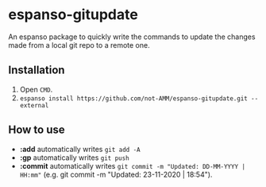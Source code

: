 # espanso-gitupdate
An espanso package to quickly write the commands to update the changes made from a local git repo to a remote one.

## Installation

1. Open `CMD`.
2. `espanso install https://github.com/not-AMM/espanso-gitupdate.git --external`

## How to use
- **:add** automatically writes `git add -A`
- **:gp** automatically writes `git push`
- **:commit** automatically writes `git commit -m "Updated: DD-MM-YYYY | HH:mm"` (e.g. git commit -m "Updated: 23-11-2020 | 18:54").

